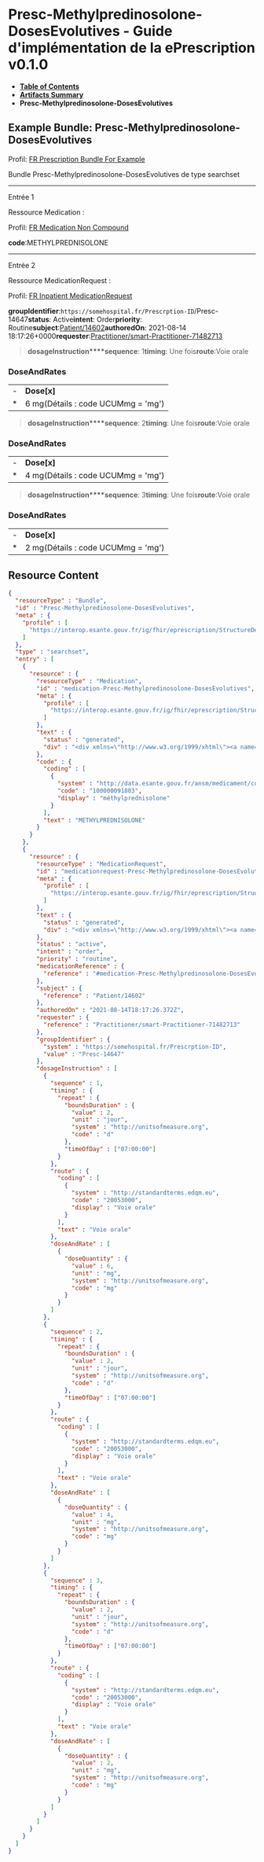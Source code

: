 # Presc-Methylpredinosolone-DosesEvolutives - Guide d'implémentation de la ePrescription v0.1.0

* [**Table of Contents**](toc.md)
* [**Artifacts Summary**](artifacts.md)
* **Presc-Methylpredinosolone-DosesEvolutives**

## Example Bundle: Presc-Methylpredinosolone-DosesEvolutives

Profil: [FR Prescription Bundle For Example](StructureDefinition-fr-prescription-bundle-for-example.md)

Bundle Presc-Methylpredinosolone-DosesEvolutives de type searchset

-------

Entrée 1

Ressource Medication :

> 

Profil: [FR Medication Non Compound](StructureDefinition-fr-medication-noncompound.md)

**code**:METHYLPREDNISOLONE

-------

Entrée 2

Ressource MedicationRequest :

> 

Profil: [FR Inpatient MedicationRequest](StructureDefinition-fr-inpatient-medicationrequest.md)

**groupIdentifier**:`https://somehospital.fr/Prescrption-ID`/Presc-14647**status**: Active**intent**: Order**priority**: Routine**subject**:[Patient/14602](Patient/14602)**authoredOn**: 2021-08-14 18:17:26+0000**requester**:[Practitioner/smart-Practitioner-71482713](Practitioner/smart-Practitioner-71482713)
> **dosageInstruction****sequence**: 1**timing**: Une fois**route**:Voie orale

### DoseAndRates

| | |
| :--- | :--- |
| - | **Dose[x]** |
| * | 6 mg(Détails : code UCUMmg = 'mg') |


> **dosageInstruction****sequence**: 2**timing**: Une fois**route**:Voie orale

### DoseAndRates

| | |
| :--- | :--- |
| - | **Dose[x]** |
| * | 4 mg(Détails : code UCUMmg = 'mg') |


> **dosageInstruction****sequence**: 3**timing**: Une fois**route**:Voie orale

### DoseAndRates

| | |
| :--- | :--- |
| - | **Dose[x]** |
| * | 2 mg(Détails : code UCUMmg = 'mg') |





## Resource Content

```json
{
  "resourceType" : "Bundle",
  "id" : "Presc-Methylpredinosolone-DosesEvolutives",
  "meta" : {
    "profile" : [
      "https://interop.esante.gouv.fr/ig/fhir/eprescription/StructureDefinition/fr-prescription-bundle-for-example"
    ]
  },
  "type" : "searchset",
  "entry" : [
    {
      "resource" : {
        "resourceType" : "Medication",
        "id" : "medication-Presc-Methylpredinosolone-DosesEvolutives",
        "meta" : {
          "profile" : [
            "https://interop.esante.gouv.fr/ig/fhir/eprescription/StructureDefinition/fr-medication-noncompound"
          ]
        },
        "text" : {
          "status" : "generated",
          "div" : "<div xmlns=\"http://www.w3.org/1999/xhtml\"><a name=\"Medication_medication-Presc-Methylpredinosolone-DosesEvolutives\"> </a><p class=\"res-header-id\"><b>Narratif généré : Médication medication-Presc-Methylpredinosolone-DosesEvolutives</b></p><a name=\"medication-Presc-Methylpredinosolone-DosesEvolutives\"> </a><a name=\"hcmedication-Presc-Methylpredinosolone-DosesEvolutives\"> </a><div style=\"display: inline-block; background-color: #d9e0e7; padding: 6px; margin: 4px; border: 1px solid #8da1b4; border-radius: 5px; line-height: 60%\"><p style=\"margin-bottom: 0px\"/><p style=\"margin-bottom: 0px\">Profil: <a href=\"StructureDefinition-fr-medication-noncompound.html\">FR Medication Non Compound</a></p></div><p><b>code</b>: <span title=\"Codes :{http://data.esante.gouv.fr/ansm/medicament/codeSMS 100000091803}\">METHYLPREDNISOLONE</span></p></div>"
        },
        "code" : {
          "coding" : [
            {
              "system" : "http://data.esante.gouv.fr/ansm/medicament/codeSMS",
              "code" : "100000091803",
              "display" : "méthylprednisolone"
            }
          ],
          "text" : "METHYLPREDNISOLONE"
        }
      }
    },
    {
      "resource" : {
        "resourceType" : "MedicationRequest",
        "id" : "medicationrequest-Presc-Methylpredinosolone-DosesEvolutives",
        "meta" : {
          "profile" : [
            "https://interop.esante.gouv.fr/ig/fhir/eprescription/StructureDefinition/fr-inpatient-medicationrequest"
          ]
        },
        "text" : {
          "status" : "generated",
          "div" : "<div xmlns=\"http://www.w3.org/1999/xhtml\"><a name=\"MedicationRequest_medicationrequest-Presc-Methylpredinosolone-DosesEvolutives\"> </a><p class=\"res-header-id\"><b>Narratif généré : PrescriptionMédicamenteuseTODO medicationrequest-Presc-Methylpredinosolone-DosesEvolutives</b></p><a name=\"medicationrequest-Presc-Methylpredinosolone-DosesEvolutives\"> </a><a name=\"hcmedicationrequest-Presc-Methylpredinosolone-DosesEvolutives\"> </a><div style=\"display: inline-block; background-color: #d9e0e7; padding: 6px; margin: 4px; border: 1px solid #8da1b4; border-radius: 5px; line-height: 60%\"><p style=\"margin-bottom: 0px\"/><p style=\"margin-bottom: 0px\">Profil: <a href=\"StructureDefinition-fr-inpatient-medicationrequest.html\">FR Inpatient MedicationRequest</a></p></div><p><b>status</b>: Active</p><p><b>intent</b>: Order</p><p><b>priority</b>: Routine</p><p><b>medication</b>: <code>#medication-Presc-Methylpredinosolone-DosesEvolutives</code></p><p><b>subject</b>: <a href=\"Patient/14602\">Patient/14602</a></p><p><b>authoredOn</b>: 2021-08-14 18:17:26+0000</p><p><b>requester</b>: <a href=\"Practitioner/smart-Practitioner-71482713\">Practitioner/smart-Practitioner-71482713</a></p><p><b>groupIdentifier</b>: <code>https://somehospital.fr/Prescrption-ID</code>/Presc-14647</p><blockquote><p><b>dosageInstruction</b></p><p><b>sequence</b>: 1</p><p><b>timing</b>: Une fois</p><p><b>route</b>: <span title=\"Codes :{http://standardterms.edqm.eu 20053000}\">Voie orale</span></p><h3>DoseAndRates</h3><table class=\"grid\"><tr><td style=\"display: none\">-</td><td><b>Dose[x]</b></td></tr><tr><td style=\"display: none\">*</td><td>6 mg<span style=\"background: LightGoldenRodYellow\"> (Détails : code UCUMmg = 'mg')</span></td></tr></table></blockquote><blockquote><p><b>dosageInstruction</b></p><p><b>sequence</b>: 2</p><p><b>timing</b>: Une fois</p><p><b>route</b>: <span title=\"Codes :{http://standardterms.edqm.eu 20053000}\">Voie orale</span></p><h3>DoseAndRates</h3><table class=\"grid\"><tr><td style=\"display: none\">-</td><td><b>Dose[x]</b></td></tr><tr><td style=\"display: none\">*</td><td>4 mg<span style=\"background: LightGoldenRodYellow\"> (Détails : code UCUMmg = 'mg')</span></td></tr></table></blockquote><blockquote><p><b>dosageInstruction</b></p><p><b>sequence</b>: 3</p><p><b>timing</b>: Une fois</p><p><b>route</b>: <span title=\"Codes :{http://standardterms.edqm.eu 20053000}\">Voie orale</span></p><h3>DoseAndRates</h3><table class=\"grid\"><tr><td style=\"display: none\">-</td><td><b>Dose[x]</b></td></tr><tr><td style=\"display: none\">*</td><td>2 mg<span style=\"background: LightGoldenRodYellow\"> (Détails : code UCUMmg = 'mg')</span></td></tr></table></blockquote></div>"
        },
        "status" : "active",
        "intent" : "order",
        "priority" : "routine",
        "medicationReference" : {
          "reference" : "#medication-Presc-Methylpredinosolone-DosesEvolutives"
        },
        "subject" : {
          "reference" : "Patient/14602"
        },
        "authoredOn" : "2021-08-14T18:17:26.372Z",
        "requester" : {
          "reference" : "Practitioner/smart-Practitioner-71482713"
        },
        "groupIdentifier" : {
          "system" : "https://somehospital.fr/Prescrption-ID",
          "value" : "Presc-14647"
        },
        "dosageInstruction" : [
          {
            "sequence" : 1,
            "timing" : {
              "repeat" : {
                "boundsDuration" : {
                  "value" : 2,
                  "unit" : "jour",
                  "system" : "http://unitsofmeasure.org",
                  "code" : "d"
                },
                "timeOfDay" : ["07:00:00"]
              }
            },
            "route" : {
              "coding" : [
                {
                  "system" : "http://standardterms.edqm.eu",
                  "code" : "20053000",
                  "display" : "Voie orale"
                }
              ],
              "text" : "Voie orale"
            },
            "doseAndRate" : [
              {
                "doseQuantity" : {
                  "value" : 6,
                  "unit" : "mg",
                  "system" : "http://unitsofmeasure.org",
                  "code" : "mg"
                }
              }
            ]
          },
          {
            "sequence" : 2,
            "timing" : {
              "repeat" : {
                "boundsDuration" : {
                  "value" : 2,
                  "unit" : "jour",
                  "system" : "http://unitsofmeasure.org",
                  "code" : "d"
                },
                "timeOfDay" : ["07:00:00"]
              }
            },
            "route" : {
              "coding" : [
                {
                  "system" : "http://standardterms.edqm.eu",
                  "code" : "20053000",
                  "display" : "Voie orale"
                }
              ],
              "text" : "Voie orale"
            },
            "doseAndRate" : [
              {
                "doseQuantity" : {
                  "value" : 4,
                  "unit" : "mg",
                  "system" : "http://unitsofmeasure.org",
                  "code" : "mg"
                }
              }
            ]
          },
          {
            "sequence" : 3,
            "timing" : {
              "repeat" : {
                "boundsDuration" : {
                  "value" : 2,
                  "unit" : "jour",
                  "system" : "http://unitsofmeasure.org",
                  "code" : "d"
                },
                "timeOfDay" : ["07:00:00"]
              }
            },
            "route" : {
              "coding" : [
                {
                  "system" : "http://standardterms.edqm.eu",
                  "code" : "20053000",
                  "display" : "Voie orale"
                }
              ],
              "text" : "Voie orale"
            },
            "doseAndRate" : [
              {
                "doseQuantity" : {
                  "value" : 2,
                  "unit" : "mg",
                  "system" : "http://unitsofmeasure.org",
                  "code" : "mg"
                }
              }
            ]
          }
        ]
      }
    }
  ]
}

```
